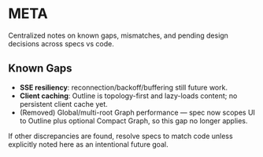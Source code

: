 # META

Centralized notes on known gaps, mismatches, and pending design decisions across specs vs code.

## Known Gaps

- **SSE resiliency**: reconnection/backoff/buffering still future work.
- **Client caching**: Outline is topology-first and lazy-loads content; no persistent client cache yet.
- (Removed) Global/multi-root Graph performance — spec now scopes UI to Outline plus optional Compact Graph, so this gap no longer applies.

If other discrepancies are found, resolve specs to match code unless explicitly noted here as an intentional future goal.
